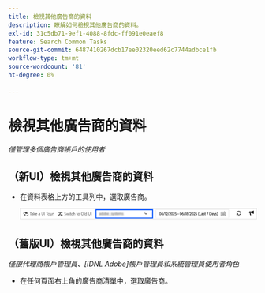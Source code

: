 ```yaml
---
title: 檢視其他廣告商的資料
description: 瞭解如何檢視其他廣告商的資料。
exl-id: 31c5db71-9ef1-4088-8fdc-ff091e0eaef8
feature: Search Common Tasks
source-git-commit: 6487410267dcb17ee02320eed62c7744adbce1fb
workflow-type: tm+mt
source-wordcount: '81'
ht-degree: 0%

---
```


# 檢視其他廣告商的資料

*僅管理多個廣告商帳戶的使用者*

## （新UI）檢視其他廣告商的資料

* 在資料表格上方的工具列中，選取廣告商。

  ![工具列中的廣告商選擇器](/help/search-social-commerce/assets/advertiser-selector.png "工具列中的廣告商選擇器")

## （舊版UI）檢視其他廣告商的資料

*僅限代理商帳戶管理員、[!DNL Adobe]帳戶管理員和系統管理員使用者角色*

* 在任何頁面右上角的廣告商清單中，選取廣告商。
